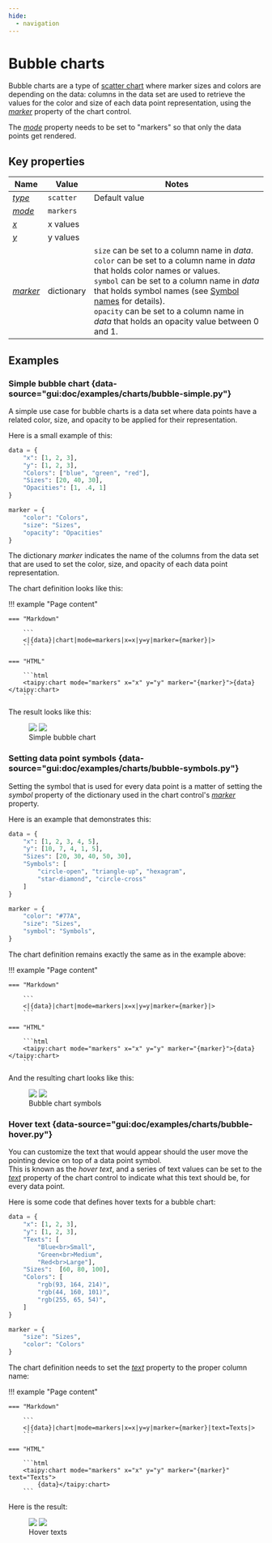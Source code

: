 ```yaml
---
hide:
  - navigation
---
```


# Bubble charts

Bubble charts are a type of [scatter chart](scatter.md) where marker sizes and colors are depending
on the data: columns in the data set are used to retrieve the values for the color and size of each
data point representation, using the [*marker*](../chart.md#p-marker) property of the chart control.

The [*mode*](../chart.md#p-mode) property needs to be set to "markers" so that only
the data points get rendered.

## Key properties

| Name            | Value           | Notes   |
| --------------- | ------------------------- | ------------------ |
| [*type*](../chart.md#p-type)      | `scatter`          | Default value  |
| [*mode*](../chart.md#p-mode)      | `markers`          |  |
| [*x*](../chart.md#p-x)            | x values           |  |
| [*y*](../chart.md#p-y)            | y values           |  |
| [*marker*](../chart.md#p-marker)  | dictionary  | `size` can be set to a column name in *data*.<br/>`color` can be set to a column name in *data* that holds color names or values.<br/>`symbol` can be set to a column name in *data* that holds symbol names (see [Symbol names](https://plotly.com/javascript/reference/scatter/#scatter-marker-symbol) for details).<br/>`opacity` can be set to a column name in *data* that holds an opacity value between 0 and 1.  |

## Examples

### Simple bubble chart {data-source="gui:doc/examples/charts/bubble-simple.py"}

A simple use case for bubble charts is a data set where data points have a related color,
size, and opacity to be applied for their representation.

Here is a small example of this:
```py
data = {
    "x": [1, 2, 3],
    "y": [1, 2, 3],
    "Colors": ["blue", "green", "red"],
    "Sizes": [20, 40, 30],
    "Opacities": [1, .4, 1]
}

marker = {
    "color": "Colors",
    "size": "Sizes",
    "opacity": "Opacities"
}
```

The dictionary *marker* indicates the name of the columns from the data set that
are used to set the color, size, and opacity of each data point representation.

The chart definition looks like this:

!!! example "Page content"

    === "Markdown"

        ```
        <|{data}|chart|mode=markers|x=x|y=y|marker={marker}|>
        ```
  
    === "HTML"

        ```html
        <taipy:chart mode="markers" x="x" y="y" marker="{marker}">{data}</taipy:chart>
        ```

The result looks like this:
<figure>
    <img src="../bubble-simple-d.png" class="visible-dark" />
    <img src="../bubble-simple-l.png" class="visible-light"/>
    <figcaption>Simple bubble chart</figcaption>
</figure>

### Setting data point symbols {data-source="gui:doc/examples/charts/bubble-symbols.py"}

Setting the symbol that is used for every data point is a matter of setting
the *symbol* property of the dictionary used in the chart control's
[*marker*](../chart.md#p-marker) property.

Here is an example that demonstrates this:
```py
data = {
    "x": [1, 2, 3, 4, 5],
    "y": [10, 7, 4, 1, 5],
    "Sizes": [20, 30, 40, 50, 30],
    "Symbols": [
        "circle-open", "triangle-up", "hexagram",
        "star-diamond", "circle-cross"
    ]
}

marker = {
    "color": "#77A",
    "size": "Sizes",
    "symbol": "Symbols",
}
```

The chart definition remains exactly the same as in the example above:

!!! example "Page content"

    === "Markdown"

        ```
        <|{data}|chart|mode=markers|x=x|y=y|marker={marker}|>
        ```
  
    === "HTML"

        ```html
        <taipy:chart mode="markers" x="x" y="y" marker="{marker}">{data}</taipy:chart>
        ```

And the resulting chart looks like this:
<figure>
    <img src="../bubble-symbols-d.png" class="visible-dark" />
    <img src="../bubble-symbols-l.png" class="visible-light"/>
    <figcaption>Bubble chart symbols</figcaption>
</figure>

### Hover text {data-source="gui:doc/examples/charts/bubble-hover.py"}

You can customize the text that would appear should the user move the pointing
device on top of a data point symbol.<br/>
This is known as the *hover text*, and a series of text values can be set
to the [*text*](../chart.md#p-text) property of the chart control to indicate
what this text should be, for every data point.

Here is some code that defines hover texts for a bubble chart:
```py
data = {
    "x": [1, 2, 3],
    "y": [1, 2, 3],
    "Texts": [
        "Blue<br>Small",
        "Green<br>Medium",
        "Red<br>Large"],
    "Sizes":  [60, 80, 100],
    "Colors": [
        "rgb(93, 164, 214)",
        "rgb(44, 160, 101)",
        "rgb(255, 65, 54)",
    ]
}

marker = {
    "size": "Sizes",
    "color": "Colors"
}
```

The chart definition needs to set the [*text*](../chart.md#p-text) property to the
proper column name:

!!! example "Page content"

    === "Markdown"

        ```
        <|{data}|chart|mode=markers|x=x|y=y|marker={marker}|text=Texts|>
        ```
  
    === "HTML"

        ```html
        <taipy:chart mode="markers" x="x" y="y" marker="{marker}" text="Texts">
            {data}</taipy:chart>
        ```

Here is the result:
<figure>
    <img src="../bubble-hover-d.png" class="visible-dark" />
    <img src="../bubble-hover-l.png" class="visible-light"/>
    <figcaption>Hover texts</figcaption>
</figure>
